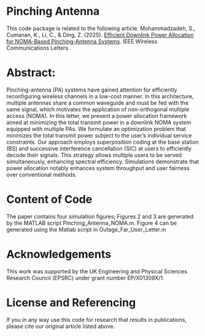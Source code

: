 # Pinching Antenna
This code package is related to the following article: 
Mohammadzadeh, S., Cumanan, K., Li, C., & Ding, Z. (2025). [Efficient Downlink Power Allocation for NOMA-Based Pinching-Antenna Systems](https://ieeexplore.ieee.org/abstract/document/11186151). IEEE Wireless Communications Letters.

# Abstract:
Pinching-antenna (PA) systems have gained attention for efficiently reconfiguring wireless channels in a low-cost manner. In this architecture, multiple antennas share a common waveguide and must be fed with the same signal, which motivates the application of non-orthogonal multiple access (NOMA). In this letter, we present a power allocation framework aimed at minimizing the total transmit power in a downlink NOMA system equipped with multiple PAs. We formulate an optimization problem that minimizes the total transmit power subject to the user’s individual service constraints. Our approach employs superposition coding at the base station (BS) and successive interference cancellation (SIC) at users to efficiently decode their signals. This strategy allows multiple users to be served simultaneously, enhancing spectral efficiency. Simulations demonstrate that power allocation notably enhances system throughput and user fairness over conventional methods.

# Content of Code
The paper contains four simulation figures; Figures 2 and 3 are generated by the MATLAB script Pinching_Antenna_NOMA.m.
Figure 4 can be generated using the Matlab script in Outage_Far_User_Letter.m

# Acknowledgements
This work was supported by the UK Engineering and Physical Sciences Research Council (EPSRC) under grant number EP/X01309X/1.
# License and Referencing
If you in any way use this code for research that results in publications, please cite our original article listed above.




